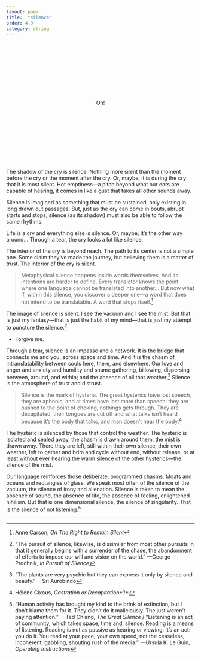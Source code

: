 ```yaml
---
layout: poem
title:  "silence"
order: 4.9
category: string
---
```


<br>
<br>
<br>
<br>
<br>
<br>
<br>
<br>
<br>
<center>Oh!</center>
<br>
<br>
<br>
<br>
<br>
<br>
<br>
<br>
<br>

The shadow of the cry is silence. Nothing more silent than the moment before the cry or the moment after the cry. Or, maybe, it is during the cry that it is most silent. Hot emptiness—a pitch beyond what our ears are capable of hearing, it comes in like a gust that takes all other sounds away.

Silence is imagined as something that must be sustained, only existing in long drawn out passages. But, just as the cry can come in bouts, abrupt starts and stops, silence (as its shadow) must also be able to follow the same rhythms.

Life is a cry and everything else is silence. Or, maybe, it’s the other way around… Through a tear, the cry looks a lot like silence.

The interior of the cry is beyond reach. The path to its center is not a simple one. Some claim they’ve made the journey, but believing them is a matter of trust. The interior of the cry is silent.

> Metaphysical silence happens inside words themselves. And its intentions are harder to define. Every translator knows the point where one language cannot be translated into another… But now what if, within this silence, you discover a deeper one—a word that does not intend to be translatable. A word that stops itself.[^56]

The image of silence is silent. I see the vacuum and I see the mist. But that is just my fantasy—that is just the habit of my mind—that is just my attempt to puncture the silence.[^57]

- Forgive me.

Through a tear, silence is an impasse and a network. It is the bridge that connects me and you, across space and time. And it is the chasm of intranslatability between souls here, there, and elsewhere. Our love and anger and anxiety and humility and shame gathering, billowing, dispersing between, around, and within; and the absence of all that weather.[^58] Silence is the atmosphere of trust and distrust.

> Silence is the mark of hysteria. The great hysterics have lost speech, they are aphonic, and at times have lost more than speech: they are pushed to the point of choking, nothings gets through. They are decapitated, their tongues are cut off and what talks isn’t heard because it’s the body that talks, and man doesn’t hear the body.[^59]

The hysteric is silenced by those that control the weather. The hysteric is isolated and sealed away, the chasm is drawn around them, the mist is drawn away. There they are left, still within their own silence, their own weather, left to gather and brim and cycle without end, without release, or at least without ever hearing the warm silence of the other hysterics—the silence of the mist.

Our language reinforces those deliberate, programmed chasms. Moats and oceans and rectangles of glass. We speak most often of the silence of the vacuum, the silence of irony and alienation. Silence is taken to mean the absence of sound, the absence of life, the absence of feeling, enlightened nihilism. But that is one dimensional silence, the silence of singularity. That is the silence of not listening.[^60]

----

[^56]: Anne Carson, *On The Right to Remain Silent*
[^57]: “The pursuit of silence, likewise, is dissimilar from most other pursuits in that it generally begins with a surrender of the chase, the abandonment of efforts to impose our will and vision on the world.” —George Prochnik, *In Pursuit of Silence*
[^58]: “The plants are very psychic but they can express it only by silence and beauty.” —Sri Aurobindo
[^59]: Hélène Cixous, *Castration or Decapitation**?*
[^60]: “Human activity has brought my kind to the brink of extinction, but I don’t blame them for it. They didn’t do it maliciously. The just weren’t paying attention.”  —Ted Chiang, *The Great Silence* / “Listening is an act of community, which takes space, time and, silence. Reading is a means of listening. Reading is not as passive as hearing or viewing. It’s an act: you do it. You read at your pace, your own speed, not the ceaseless, incoherent, gabbling, shouting rush of the media.”  —Ursula K. Le Guin, *Operating Instructions*
